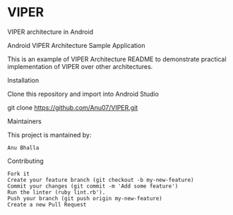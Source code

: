 # VIPER
VIPER architecture in Android

Android VIPER Architecture Sample Application

This is an example of VIPER Architecture README to demonstrate practical implementation of VIPER over other architectures.

Installation

Clone this repository and import into Android Studio

git clone https://github.com/Anu07/VIPER.git


Maintainers

This project is mantained by:

    Anu Bhalla

Contributing

    Fork it
    Create your feature branch (git checkout -b my-new-feature)
    Commit your changes (git commit -m 'Add some feature')
    Run the linter (ruby lint.rb').
    Push your branch (git push origin my-new-feature)
    Create a new Pull Request
